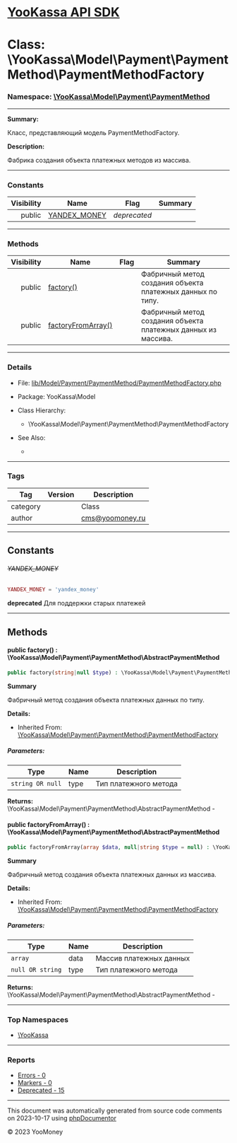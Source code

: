 # [YooKassa API SDK](../home.md)

# Class: \YooKassa\Model\Payment\PaymentMethod\PaymentMethodFactory
### Namespace: [\YooKassa\Model\Payment\PaymentMethod](../namespaces/yookassa-model-payment-paymentmethod.md)
---
**Summary:**

Класс, представляющий модель PaymentMethodFactory.

**Description:**

Фабрика создания объекта платежных методов из массива.

---
### Constants
| Visibility | Name | Flag | Summary |
| ----------:| ---- | ---- | ------- |
| public | [YANDEX_MONEY](../classes/YooKassa-Model-Payment-PaymentMethod-PaymentMethodFactory.md#constant_YANDEX_MONEY) | *deprecated* |  |

---
### Methods
| Visibility | Name | Flag | Summary |
| ----------:| ---- | ---- | ------- |
| public | [factory()](../classes/YooKassa-Model-Payment-PaymentMethod-PaymentMethodFactory.md#method_factory) |  | Фабричный метод создания объекта платежных данных по типу. |
| public | [factoryFromArray()](../classes/YooKassa-Model-Payment-PaymentMethod-PaymentMethodFactory.md#method_factoryFromArray) |  | Фабричный метод создания объекта платежных данных из массива. |

---
### Details
* File: [lib/Model/Payment/PaymentMethod/PaymentMethodFactory.php](../../lib/Model/Payment/PaymentMethod/PaymentMethodFactory.php)
* Package: YooKassa\Model
* Class Hierarchy:
  * \YooKassa\Model\Payment\PaymentMethod\PaymentMethodFactory

* See Also:
  * [](https://yookassa.ru/developers/api)

---
### Tags
| Tag | Version | Description |
| --- | ------- | ----------- |
| category |  | Class |
| author |  | cms@yoomoney.ru |

---
## Constants
<a name="constant_YANDEX_MONEY" class="anchor"></a>
###### ~~YANDEX_MONEY~~
```php
YANDEX_MONEY = 'yandex_money'
```

**deprecated**
Для поддержки старых платежей


---
## Methods
<a name="method_factory" class="anchor"></a>
#### public factory() : \YooKassa\Model\Payment\PaymentMethod\AbstractPaymentMethod

```php
public factory(string|null $type) : \YooKassa\Model\Payment\PaymentMethod\AbstractPaymentMethod
```

**Summary**

Фабричный метод создания объекта платежных данных по типу.

**Details:**
* Inherited From: [\YooKassa\Model\Payment\PaymentMethod\PaymentMethodFactory](../classes/YooKassa-Model-Payment-PaymentMethod-PaymentMethodFactory.md)

##### Parameters:
| Type | Name | Description |
| ---- | ---- | ----------- |
| <code lang="php">string OR null</code> | type  | Тип платежного метода |

**Returns:** \YooKassa\Model\Payment\PaymentMethod\AbstractPaymentMethod - 


<a name="method_factoryFromArray" class="anchor"></a>
#### public factoryFromArray() : \YooKassa\Model\Payment\PaymentMethod\AbstractPaymentMethod

```php
public factoryFromArray(array $data, null|string $type = null) : \YooKassa\Model\Payment\PaymentMethod\AbstractPaymentMethod
```

**Summary**

Фабричный метод создания объекта платежных данных из массива.

**Details:**
* Inherited From: [\YooKassa\Model\Payment\PaymentMethod\PaymentMethodFactory](../classes/YooKassa-Model-Payment-PaymentMethod-PaymentMethodFactory.md)

##### Parameters:
| Type | Name | Description |
| ---- | ---- | ----------- |
| <code lang="php">array</code> | data  | Массив платежных данных |
| <code lang="php">null OR string</code> | type  | Тип платежного метода |

**Returns:** \YooKassa\Model\Payment\PaymentMethod\AbstractPaymentMethod - 



---

### Top Namespaces

* [\YooKassa](../namespaces/yookassa.md)

---

### Reports
* [Errors - 0](../reports/errors.md)
* [Markers - 0](../reports/markers.md)
* [Deprecated - 15](../reports/deprecated.md)

---

This document was automatically generated from source code comments on 2023-10-17 using [phpDocumentor](http://www.phpdoc.org/)

&copy; 2023 YooMoney
